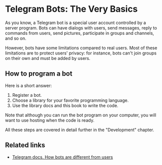 # Telegram Bots: The Very Basics

As you know, a Telegram bot is a special user account controlled by a server program.
Bots can have dialogs with users, send messages, reply to commands
from users, send pictures, participate in groups and channels, and so on.

However, bots have some limitations compared to real users. 
Most of these limitations are to protect users' privacy:
for instance, bots can't join groups on their own and must be added by users.

<!--
::: info
Although technically bots are a kind of user account, in this book, I use the term 'users' to refer to people's accounts.
:::
-->


## How to program a bot

Here is a short answer:

1. Register a bot.
2. Choose a library for your favorite programming language.
3. Use the library docs and this book to write the code.

Note that although you can run the bot program on your computer, you will want to use hosting when the code is ready.

All these steps are covered in detail further in the "Development" chapter.

## Related links

- [Telegram docs. How bots are different from users](https://core.telegram.org/bots#how-do-bots-work)
